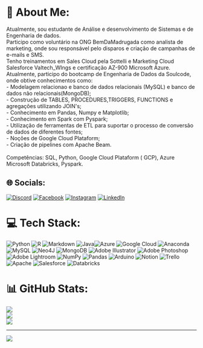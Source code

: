 # 💫 About Me:
Atualmente, sou estudante de Análise e desenvolvimento de Sistemas e de Engenharia de dados.<br>Participo como voluntário na ONG BemDaMadrugada como analista de marketing, onde sou responsável pelo disparos e criação de campanhas de e-mails  e SMS.<br>Tenho treinamentos em Sales Cloud pela Sottelli e Marketing Cloud Salesforce Valtech_WIngs e certificação AZ-900 Microsoft Azure.<br>Atualmente, participo do bootcamp de Engenharia de Dados da Soulcode, onde obtive conhecimentos como:<br>- Modelagem relacionao e banco de dados relacionais (MySQL) e banco de dados não relacionais(MongoDB);<br>- Construção de TABLES, PROCEDURES,TRIGGERS, FUNCTIONS e agregações utilizando JOIN's;<br>- Conhecimento em Pandas, Numpy e Matplotlib;<br>- Conhecimento em Spark com Pyspark;<br>- Utilização de ferramentas de ETL para suportar o processo de conversão de dados de diferentes fontes;<br>- Noções de Google Cloud Plataform;<br>- Criação de pipelines com Apache Beam.<br><br>Competências: SQL, Python, Google Cloud Plataform ( GCP), Azure Microsoft Databricks, Pyspark.


## 🌐 Socials:
[![Discord](https://img.shields.io/badge/Discord-%237289DA.svg?logo=discord&logoColor=white)](https://discord.gg/walisondss#6283) [![Facebook](https://img.shields.io/badge/Facebook-%231877F2.svg?logo=Facebook&logoColor=white)](https://facebook.com/walisondss) [![Instagram](https://img.shields.io/badge/Instagram-%23E4405F.svg?logo=Instagram&logoColor=white)](https://instagram.com/waliso.n) [![LinkedIn](https://img.shields.io/badge/LinkedIn-%230077B5.svg?logo=linkedin&logoColor=white)](https://linkedin.com/in/walisondss) 

# 💻 Tech Stack:
![Python](https://img.shields.io/badge/python-3670A0?style=for-the-badge&logo=python&logoColor=ffdd54) ![R](https://img.shields.io/badge/r-%23276DC3.svg?style=for-the-badge&logo=r&logoColor=white) ![Markdown](https://img.shields.io/badge/markdown-%23000000.svg?style=for-the-badge&logo=markdown&logoColor=white) ![Java](https://img.shields.io/badge/java-%23ED8B00.svg?style=for-the-badge&logo=java&logoColor=white)![Azure](https://img.shields.io/badge/azure-%230072C6.svg?style=for-the-badge&logo=azure-devops&logoColor=white) ![Google Cloud](https://img.shields.io/badge/Google%20Cloud-%234285F4.svg?style=for-the-badge&logo=google-cloud&logoColor=white) ![Anaconda](https://img.shields.io/badge/Anaconda-%2344A833.svg?style=for-the-badge&logo=anaconda&logoColor=white) ![MySQL](https://img.shields.io/badge/mysql-%2300f.svg?style=for-the-badge&logo=mysql&logoColor=white) 	![Neo4J](https://img.shields.io/badge/Neo4j-008CC1?style=for-the-badge&logo=neo4j&logoColor=white) ![MongoDB](https://img.shields.io/badge/MongoDB-%234ea94b.svg?style=for-the-badge&logo=mongodb&logoColor=white) ![Adobe Illustrator](https://img.shields.io/badge/adobeillustrator-%23FF9A00.svg?style=for-the-badge&logo=adobeillustrator&logoColor=white) ![Adobe Photoshop](https://img.shields.io/badge/adobephotoshop-%2331A8FF.svg?style=for-the-badge&logo=adobephotoshop&logoColor=white) ![Adobe Lightroom](https://img.shields.io/badge/Adobe%20Lightroom-31A8FF.svg?style=for-the-badge&logo=Adobe%20Lightroom&logoColor=white) ![NumPy](https://img.shields.io/badge/numpy-%23013243.svg?style=for-the-badge&logo=numpy&logoColor=white) ![Pandas](https://img.shields.io/badge/pandas-%23150458.svg?style=for-the-badge&logo=pandas&logoColor=white) ![Arduino](https://img.shields.io/badge/-Arduino-00979D?style=for-the-badge&logo=Arduino&logoColor=white) ![Notion](https://img.shields.io/badge/Notion-%23000000.svg?style=for-the-badge&logo=notion&logoColor=white) ![Trello](https://img.shields.io/badge/Trello-%23026AA7.svg?style=for-the-badge&logo=Trello&logoColor=white) ![Apache](https://img.shields.io/badge/apache-%23D42029.svg?style=for-the-badge&logo=apache&logoColor=white)
![Salesforce](https://img.shields.io/badge/Salesforce-00A1E0?style=for-the-badge&logo=Salesforce&logoColor=white)
![Databricks](https://img.shields.io/badge/Databricks-FF3621?style=for-the-badge&logo=Databricks&logoColor=white)
# 📊 GitHub Stats:
![](https://github-readme-stats.vercel.app/api?username=walisonds&theme=vue&hide_border=false&include_all_commits=false&count_private=false)<br/>
![](https://github-readme-streak-stats.herokuapp.com/?user=walisonds&theme=vue&hide_border=false)<br/>
![](https://github-readme-stats.vercel.app/api/top-langs/?username=walisonds&theme=vue&hide_border=false&include_all_commits=false&count_private=false&layout=compact)

---
[![](https://visitcount.itsvg.in/api?id=walisonds&icon=6&color=3)](https://visitcount.itsvg.in)

<!-- Proudly created with GPRM ( https://gprm.itsvg.in ) -->
